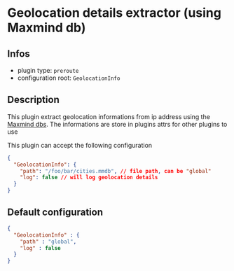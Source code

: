 
# Geolocation details extractor (using Maxmind db)

## Infos

* plugin type: `preroute`
* configuration root: `GeolocationInfo`

## Description

This plugin extract geolocation informations from ip address using the [Maxmind dbs](https://www.maxmind.com/en/geoip2-databases).
The informations are store in plugins attrs for other plugins to use

This plugin can accept the following configuration

```json
{
  "GeolocationInfo": {
    "path": "/foo/bar/cities.mmdb", // file path, can be "global"
    "log": false // will log geolocation details
  }
}
```



## Default configuration

```json
{
  "GeolocationInfo" : {
    "path" : "global",
    "log" : false
  }
}
```




